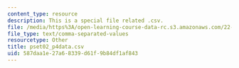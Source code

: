 ```yaml
---
content_type: resource
description: This is a special file related .csv.
file: /media/https%3A/open-learning-course-data-rc.s3.amazonaws.com/22-s902-do-it-yourself-diy-geiger-counters-january-iap-2015/587daa1e27a68339d61f9b84df1af843_pset02_p4data.csv
file_type: text/comma-separated-values
resourcetype: Other
title: pset02_p4data.csv
uid: 587daa1e-27a6-8339-d61f-9b84df1af843
---
```

